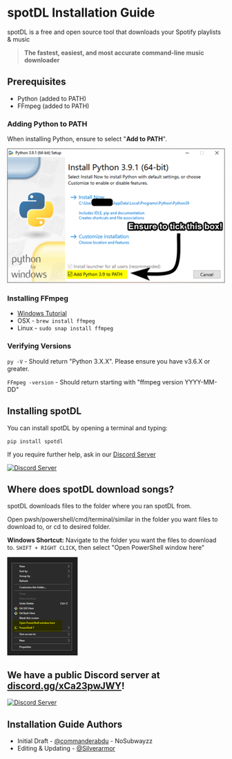 <!--- mdformat-toc start --slug=github --->

# spotDL Installation Guide

spotDL is a free and open source tool that downloads your Spotify playlists & music

> **The fastest, easiest, and most accurate command-line music downloader**

## Prerequisites

- Python (added to PATH)
- FFmpeg (added to PATH)

### Adding Python to PATH

When installing Python, ensure to select "**Add to PATH**".

![Add to PATH Image](/docs/static/ADD_TO_PATH.png)

### Installing FFmpeg

- [Windows Tutorial](https://windowsloop.com/install-ffmpeg-windows-10/)
- OSX - `brew install ffmpeg`
- Linux - `sudo snap install ffmpeg`

### Verifying Versions

`py -V` - Should return "Python 3.X.X". Please ensure you have v3.6.X or greater.

`FFmpeg -version` - Should return starting with "ffmpeg version YYYY-MM-DD"

## Installing spotDL

You can install spotDL by opening a terminal and typing:

```shell
pip install spotdl
```

If you require further help, ask in our [Discord Server](https://discord.gg/xCa23pwJWY)

[![Discord Server](https://img.shields.io/discord/771628785447337985?color=7289da&label=DISCORD&style=for-the-badge)](https://discord.gg/xCa23pwJWY)

## Where does spotDL download songs?

spotDL downloads files to the folder where you ran spotDL from.

Open pwsh/powershell/cmd/terminal/similar in the folder you want files to download to, or
cd to desired folder.

**Windows Shortcut:** Navigate to the folder you want the files to download to.
`SHIFT + RIGHT CLICK`, then select "Open PowerShell window here"

![Windows PWSH](/docs/static/POWERSHELL.png)

## We have a public Discord server at **[discord.gg/xCa23pwJWY](https://discord.gg/xCa23pwJWY)!**

[![Discord Server](https://img.shields.io/discord/771628785447337985?color=7289da&label=DISCORD&style=for-the-badge)](https://discord.gg/xCa23pwJWY)

## Installation Guide Authors

- Initial Draft - [@commanderabdu](https://github.com/commanderabdu) - NoSubwayzz
- Editing & Updating - [@Silverarmor](https://github.com/Silverarmor)

